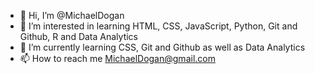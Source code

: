 - 👋 Hi, I’m @MichaelDogan
- 👀 I’m interested in learning HTML, CSS, JavaScript, Python, Git and Github, R and Data Analytics
- 🌱 I’m currently learning CSS, Git and Github as well as Data Analytics
- 📫 How to reach me MichaelDogan@gmail.com

<!---
MichaelDogan/MichaelDogan is a ✨ special ✨ repository because its `README.md` (this file) appears on your GitHub profile.
You can click the Preview link to take a look at your changes.
--->
